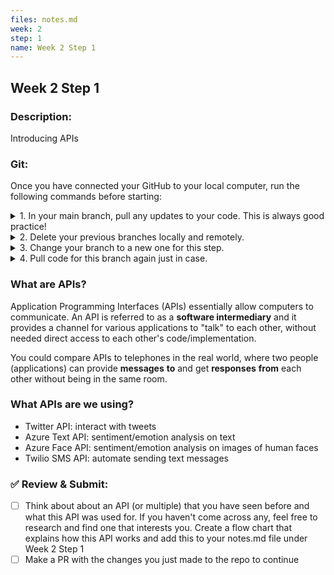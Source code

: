 ```yaml
---
files: notes.md
week: 2
step: 1
name: Week 2 Step 1
---
```


## Week 2 Step 1

### Description:
Introducing APIs

### Git:

Once you have connected your GitHub to your local computer, run the following commands before starting:
<details><summary>1. In your main branch, pull any updates to your code. This is always good practice!</summary>
	
	git pull
</details>

<details><summary>2. Delete your previous branches locally and remotely.</summary>
	
	git branch -d [previousBranchName]
	git push origin --delete [previousBranchName]
</details>

<details><summary>3. Change your branch to a new one for this step.</summary>
	
	git checkout -b w1s2
</details>

<details><summary>4. Pull code for this branch again just in case.</summary>
	
	git pull
</details>

### What are APIs?

Application Programming Interfaces (APIs) essentially allow computers to communicate. An API is referred to as a **software intermediary** and it provides a channel for various applications to "talk" to each other, without needed direct access to each other's code/implementation.

You could compare APIs to telephones in the real world, where two people (applications) can provide **messages** **to** and get **responses** **from** each other without being in the same room.

### What APIs are we using?

- Twitter API: interact with tweets
- Azure Text API: sentiment/emotion analysis on text
- Azure Face API: sentiment/emotion analysis on images of human faces
- Twilio SMS API: automate sending text messages

### ✅ Review & Submit:

- [ ] Think about about an API (or multiple) that you have seen before and what this API was used for. If you haven't come across any, feel free to research and find one that interests you. Create a flow chart that explains how this API works and add this to your notes.md file under Week 2 Step 1
- [ ] Make a PR with the changes you just made to the repo to continue
